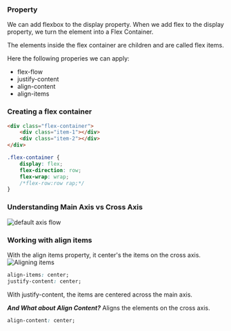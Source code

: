 ### Property

We can add flexbox to the display property. When we add
flex to the display property, we turn the element
into a Flex Container.

The elements inside the flex container are children and
are called flex items.

Here the following properies we can apply:

- flex-flow
- justify-content
- align-content
- align-items

### Creating a flex container

```html
<div class="flex-container">
	<div class="item-1"></div>
	<div class="item-2"></div>
</div>
```

```css
.flex-container {
	display: flex;
	flex-direction: row;
	flex-wrap: wrap;
	/*flex-row:row rap;*/
}
```

### Understanding Main Axis vs Cross Axis

![default axis flow](https://user-images.githubusercontent.com/15992276/60152533-d549d480-97ae-11e9-958e-65748b6bbf0b.JPG)

### Working with align items

With the align items property, it center's the items
on the cross axis.
![Aligning items](https://user-images.githubusercontent.com/15992276/60152532-d549d480-97ae-11e9-82ec-08818396d7ae.JPG)

```css
align-items: center;
justify-content: center;
```

With justify-content, the items are centered across the main axis.

**_And What about Align Content?_**
Aligns the elements on the cross axis.

```css
align-content: center;
```

